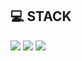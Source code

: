 
## 💻 STACK

![](https://img.shields.io/badge/Javascript-F7DF1E?style=flat-square&logo=JavaScript&logoColor=black)
![](https://img.shields.io/badge/TypeScript-3178C6?style=flat-square&logo=TypeScript&logoColor=black)
![](https://img.shields.io/badge/Express-000000?style=flat-square&logo=Express&logoColor=black)

